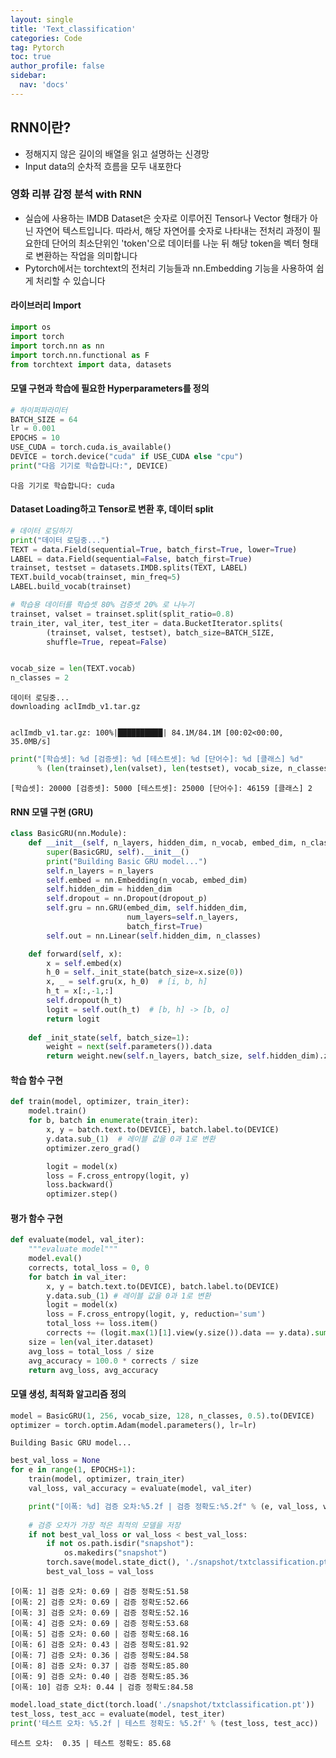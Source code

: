 ```yaml
---
layout: single
title: 'Text_classification'
categories: Code
tag: Pytorch
toc: true
author_profile: false
sidebar:
  nav: 'docs'
---
```


## RNN이란?

- 정해지지 않은 길이의 배열을 읽고 설명하는 신경망
- Input data의 순차적 흐름을 모두 내포한다

### 영화 리뷰 감정 분석 with RNN

- 실습에 사용하는 IMDB Dataset은 숫자로 이루어진 Tensor나 Vector 형태가 아닌 자연어 텍스트입니다. 따라서, 해당 자연어를 숫자로 나타내는 전처리 과정이 필요한데 단어의 최소단위인 'token'으로 데이터를 나눈 뒤 해당 token을 벡터 형태로 변환하는 작업을 의미합니다
- Pytorch에서는 torchtext의 전처리 기능들과 nn.Embedding 기능을 사용하여 쉽게 처리할 수 있습니다

#### 라이브러리 Import


```python
import os
import torch
import torch.nn as nn
import torch.nn.functional as F
from torchtext import data, datasets
```

#### 모델 구현과 학습에 필요한 Hyperparameters를 정의


```python
# 하이퍼파라미터
BATCH_SIZE = 64
lr = 0.001
EPOCHS = 10
USE_CUDA = torch.cuda.is_available()
DEVICE = torch.device("cuda" if USE_CUDA else "cpu")
print("다음 기기로 학습합니다:", DEVICE)
```

    다음 기기로 학습합니다: cuda


#### Dataset Loading하고 Tensor로 변환 후, 데이터 split


```python
# 데이터 로딩하기
print("데이터 로딩중...")
TEXT = data.Field(sequential=True, batch_first=True, lower=True)
LABEL = data.Field(sequential=False, batch_first=True)
trainset, testset = datasets.IMDB.splits(TEXT, LABEL)
TEXT.build_vocab(trainset, min_freq=5)
LABEL.build_vocab(trainset)

# 학습용 데이터를 학습셋 80% 검증셋 20% 로 나누기
trainset, valset = trainset.split(split_ratio=0.8)
train_iter, val_iter, test_iter = data.BucketIterator.splits(
        (trainset, valset, testset), batch_size=BATCH_SIZE,
        shuffle=True, repeat=False)


vocab_size = len(TEXT.vocab)
n_classes = 2
```

    데이터 로딩중...
    downloading aclImdb_v1.tar.gz


    aclImdb_v1.tar.gz: 100%|██████████| 84.1M/84.1M [00:02<00:00, 35.0MB/s]



```python
print("[학습셋]: %d [검증셋]: %d [테스트셋]: %d [단어수]: %d [클래스] %d"
      % (len(trainset),len(valset), len(testset), vocab_size, n_classes))
```

    [학습셋]: 20000 [검증셋]: 5000 [테스트셋]: 25000 [단어수]: 46159 [클래스] 2


#### RNN 모델 구현 (GRU)


```python
class BasicGRU(nn.Module):
    def __init__(self, n_layers, hidden_dim, n_vocab, embed_dim, n_classes, dropout_p=0.2):
        super(BasicGRU, self).__init__()
        print("Building Basic GRU model...")
        self.n_layers = n_layers
        self.embed = nn.Embedding(n_vocab, embed_dim)
        self.hidden_dim = hidden_dim
        self.dropout = nn.Dropout(dropout_p)
        self.gru = nn.GRU(embed_dim, self.hidden_dim,
                          num_layers=self.n_layers,
                          batch_first=True)
        self.out = nn.Linear(self.hidden_dim, n_classes)

    def forward(self, x):
        x = self.embed(x)
        h_0 = self._init_state(batch_size=x.size(0))
        x, _ = self.gru(x, h_0)  # [i, b, h]
        h_t = x[:,-1,:]
        self.dropout(h_t)
        logit = self.out(h_t)  # [b, h] -> [b, o]
        return logit
    
    def _init_state(self, batch_size=1):
        weight = next(self.parameters()).data
        return weight.new(self.n_layers, batch_size, self.hidden_dim).zero_()
```

#### 학습 함수 구현


```python
def train(model, optimizer, train_iter):
    model.train()
    for b, batch in enumerate(train_iter):
        x, y = batch.text.to(DEVICE), batch.label.to(DEVICE)
        y.data.sub_(1)  # 레이블 값을 0과 1로 변환
        optimizer.zero_grad()

        logit = model(x)
        loss = F.cross_entropy(logit, y)
        loss.backward()
        optimizer.step()
```

#### 평가 함수 구현


```python
def evaluate(model, val_iter):
    """evaluate model"""
    model.eval()
    corrects, total_loss = 0, 0
    for batch in val_iter:
        x, y = batch.text.to(DEVICE), batch.label.to(DEVICE)
        y.data.sub_(1) # 레이블 값을 0과 1로 변환
        logit = model(x)
        loss = F.cross_entropy(logit, y, reduction='sum')
        total_loss += loss.item()
        corrects += (logit.max(1)[1].view(y.size()).data == y.data).sum()
    size = len(val_iter.dataset)
    avg_loss = total_loss / size
    avg_accuracy = 100.0 * corrects / size
    return avg_loss, avg_accuracy
```

#### 모델 생성, 최적화 알고리즘 정의


```python
model = BasicGRU(1, 256, vocab_size, 128, n_classes, 0.5).to(DEVICE)
optimizer = torch.optim.Adam(model.parameters(), lr=lr)
```

    Building Basic GRU model...



```python
best_val_loss = None
for e in range(1, EPOCHS+1):
    train(model, optimizer, train_iter)
    val_loss, val_accuracy = evaluate(model, val_iter)

    print("[이폭: %d] 검증 오차:%5.2f | 검증 정확도:%5.2f" % (e, val_loss, val_accuracy))
    
    # 검증 오차가 가장 적은 최적의 모델을 저장
    if not best_val_loss or val_loss < best_val_loss:
        if not os.path.isdir("snapshot"):
            os.makedirs("snapshot")
        torch.save(model.state_dict(), './snapshot/txtclassification.pt')
        best_val_loss = val_loss
```

    [이폭: 1] 검증 오차: 0.69 | 검증 정확도:51.58
    [이폭: 2] 검증 오차: 0.69 | 검증 정확도:52.66
    [이폭: 3] 검증 오차: 0.69 | 검증 정확도:52.16
    [이폭: 4] 검증 오차: 0.69 | 검증 정확도:53.68
    [이폭: 5] 검증 오차: 0.60 | 검증 정확도:68.16
    [이폭: 6] 검증 오차: 0.43 | 검증 정확도:81.92
    [이폭: 7] 검증 오차: 0.36 | 검증 정확도:84.58
    [이폭: 8] 검증 오차: 0.37 | 검증 정확도:85.80
    [이폭: 9] 검증 오차: 0.40 | 검증 정확도:85.36
    [이폭: 10] 검증 오차: 0.44 | 검증 정확도:84.58



```python
model.load_state_dict(torch.load('./snapshot/txtclassification.pt'))
test_loss, test_acc = evaluate(model, test_iter)
print('테스트 오차: %5.2f | 테스트 정확도: %5.2f' % (test_loss, test_acc))
```

    테스트 오차:  0.35 | 테스트 정확도: 85.68

